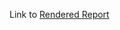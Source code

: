 Link to [Rendered Report](https://kariljordan.github.io/carpentry-community-assessment-projects/master/software-carpentry-projects/analysis-postworkshop.html)
